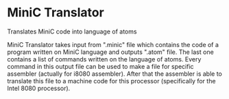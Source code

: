 # MiniC Translator
Translates MiniC code into language of atoms

MiniC Translator takes input from ".minic" file which contains the code of a program written on MiniC language and outputs ".atom" file. The last one contains a list of commands written on the language of atoms. Every command in this output file can be used to make a file for specific assembler (actually for i8080 assembler). After that the assembler is able to translate this file to a machine code for this processor (specifically for the Intel 8080 processor).

